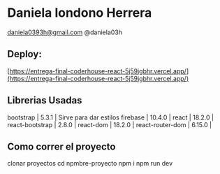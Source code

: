 # Daniela londono Herrera

daniela0393h@gmail.com
@daniela03h

## Deploy:

[https://entrega-final-coderhouse-react-5j59jgbhr.vercel.app/](https://entrega-final-coderhouse-react-5j59jgbhr.vercel.app/)

## Librerias Usadas

bootstrap | 5.3.1 | Sirve para dar estilos
firebase | 10.4.0 |
react | 18.2.0 |
react-bootstrap | 2.8.0 |
react-dom | 18.2.0 |
react-router-dom | 6.15.0 |

## Como correr el proyecto

clonar proyectos
cd npmbre-proyecto
npm i
npm run dev
